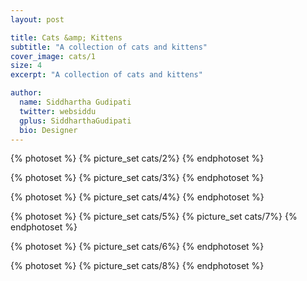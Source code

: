 ```yaml
---
layout: post

title: Cats &amp; Kittens
subtitle: "A collection of cats and kittens"
cover_image: cats/1
size: 4
excerpt: "A collection of cats and kittens"

author:
  name: Siddhartha Gudipati
  twitter: websiddu
  gplus: SiddharthaGudipati
  bio: Designer
---
```



{% photoset %}
  {% picture_set cats/2%}
{% endphotoset %}

{% photoset %}
  {% picture_set cats/3%}
{% endphotoset %}

{% photoset %}
  {% picture_set cats/4%}
{% endphotoset %}

{% photoset %}
  {% picture_set cats/5%}
  {% picture_set cats/7%}
{% endphotoset %}

{% photoset %}
  {% picture_set cats/6%}
{% endphotoset %}

{% photoset %}
  {% picture_set cats/8%}
{% endphotoset %}

